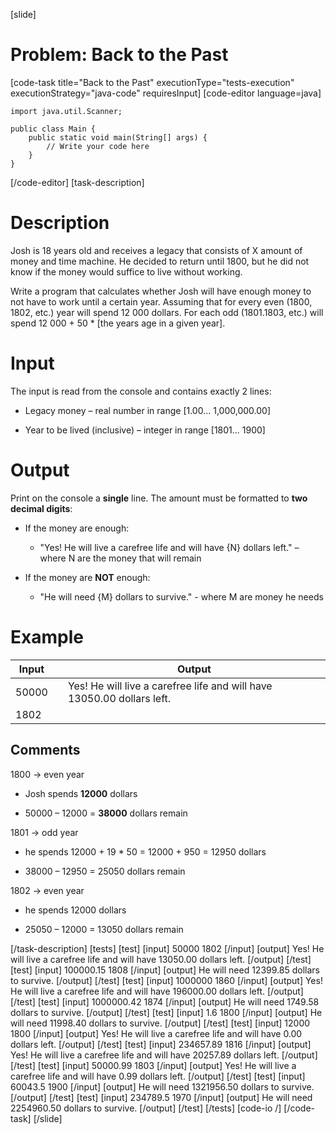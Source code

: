 [slide]
# Problem: Back to the Past
[code-task title="Back to the Past" executionType="tests-execution" executionStrategy="java-code" requiresInput]
[code-editor language=java]
```
import java.util.Scanner;

public class Main {
    public static void main(String[] args) {
        // Write your code here
    }
}
```
[/code-editor]
[task-description]
# Description

Josh is 18 years old and receives a legacy that consists of X amount of money and time machine. He decided to return until 1800, but he did not know if the money would suffice to live without working.

Write a program that calculates whether Josh will have enough money to not have to work until a certain year. Assuming that for every even (1800, 1802, etc.) year will spend 12 000 dollars. For each odd (1801.1803, etc.) will spend 12 000 + 50 \* \[the years age in a given year\].

# Input

The input is read from the console and contains exactly 2 lines:

- Legacy money – real number in range \[1.00... 1,000,000.00\] 

- Year to be lived (inclusive) – integer in range \[1801... 1900\]

# Output

Print on the console a **single** line. The amount must be formatted to **two decimal digits**:

- If the money are enough:
    - "Yes! He will live a carefree life and will have \{N\} dollars left." – where N are the money that will remain

- If the money are **NOT** enough:
    - "He will need \{М\} dollars to survive." - where M are money he needs

# Example

| **Input** | | **Output** |
| --- | --- | --- |
| 50000 | | Yes! He will live a carefree life and will have 13050.00 dollars left. |
| 1802 | | |

## Comments

1800 -> even year

- Josh spends **12000** dollars

- 50000 – 12000 = **38000** dollars remain

1801 -> odd year 

- he spends 12000 + 19 \* 50 = 12000 + 950 = 12950 dollars

- 38000 – 12950 = 25050 dollars remain

1802 -> even year

- he spends 12000 dollars

- 25050 – 12000 = 13050 dollars remain

[/task-description]
[tests]
[test]
[input]
50000
1802
[/input]
[output]
Yes! He will live a carefree life and will have 13050.00 dollars left.
[/output]
[/test]
[test]
[input]
100000.15
1808
[/input]
[output]
He will need 12399.85 dollars to survive.
[/output]
[/test]
[test]
[input]
1000000
1860
[/input]
[output]
Yes! He will live a carefree life and will have 196000.00 dollars left.
[/output]
[/test]
[test]
[input]
1000000.42
1874
[/input]
[output]
He will need 1749.58 dollars to survive.
[/output]
[/test]
[test]
[input]
1.6
1800
[/input]
[output]
He will need 11998.40 dollars to survive.
[/output]
[/test]
[test]
[input]
12000
1800
[/input]
[output]
Yes! He will live a carefree life and will have 0.00 dollars left.
[/output]
[/test]
[test]
[input]
234657.89
1816
[/input]
[output]
Yes! He will live a carefree life and will have 20257.89 dollars left.
[/output]
[/test]
[test]
[input]
50000.99
1803
[/input]
[output]
Yes! He will live a carefree life and will have 0.99 dollars left.
[/output]
[/test]
[test]
[input]
60043.5
1900
[/input]
[output]
He will need 1321956.50 dollars to survive.
[/output]
[/test]
[test]
[input]
234789.5
1970
[/input]
[output]
He will need 2254960.50 dollars to survive.
[/output]
[/test]
[/tests]
[code-io /]
[/code-task]
[/slide]